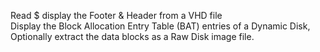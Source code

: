 Read $ display the Footer & Header from a VHD file <br>
Display the Block Allocation Entry Table (BAT) entries of a Dynamic Disk,<br>
Optionally extract the data blocks as a Raw Disk image file.<br>
